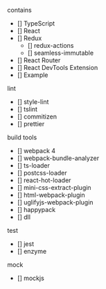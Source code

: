 contains

- [] TypeScript
- [] React
- [] Redux
  - [] redux-actions
  - [] seamless-immutable
- [] React Router
- [] React DevTools Extension
- [] Example

lint

- [] style-lint
- [] tslint
- [] commitizen
- [] prettier

build tools

- [] webpack 4
- [] webpack-bundle-analyzer
- [] ts-loader
- [] postcss-loader
- [] react-hot-loader
- [] mini-css-extract-plugin
- [] html-webpack-plugin
- [] uglifyjs-webpack-plugin
- [] happypack
- [] dll

test

- [] jest
- [] enzyme

mock

- [] mockjs